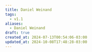 ```yaml
---
title: Daniel Weinand
tags:
  - v1.1
aliases:
  - Daniel Weinand
draft: true
created_at: 2024-07-13T00:54:06-03:00
updated_at: 2024-10-08T17:48:28-03:00
---
```



